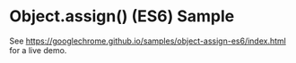 Object.assign() (ES6) Sample
===
See https://googlechrome.github.io/samples/object-assign-es6/index.html for a live demo.

<!-- TODO: Replace PLACEHOLDER with the id from the chromestatus.com URL. -->
<!--Learn more at https://www.chromestatus.com/feature/PLACEHOLDER-->
